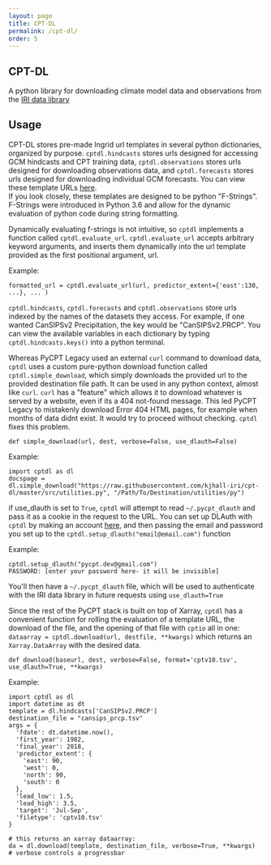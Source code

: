 ```yaml
---
layout: page
title: CPT-DL 
permalink: /cpt-dl/
order: 5
---
```


## CPT-DL

A python library for downloading climate model data and observations from the [IRI data library](https://iridl.ldeo.columbia.edu)

## Usage

CPT-DL stores pre-made Ingrid url templates in several python dictionaries, organized by purpose. ```cptdl.hindcasts``` stores urls designed for accessing GCM hindcasts and CPT training data, ```cptdl.observations``` stores urls designed for downloading observations data, and ```cptdl.forecasts``` stores urls designed for downloading individual GCM forecasts. You can view these template URLs [here](https://github.com/kjhall-iri/cpt-dl/blob/master/src/catalog.py).  
If you look closely, these templates are designed to be python "F-Strings". F-Strings were introduced in Python 3.6 and allow for the dynamic evaluation of python code during string formatting. 

Dynamically evaluating f-strings is not intuitive, so ```cptdl``` implements a function called ```cptdl.evaluate_url```. ```cptdl.evaluate_url``` accepts arbitrary keyword arguments, and inserts them dynamically into the url template provided as the first positional argument, url. 

Example: 

```
formatted_url = cptdl.evaluate_url(url, predictor_extent={'east':130, ...}, ... )
``` 

```cptdl.hindcasts```, ```cptdl.forecasts``` and ```cptdl.observations``` store urls indexed by the names of the datasets they access. For example, if one wanted CanSIPSv2 Precipitation, the key would be "CanSIPSv2.PRCP". You can view the available variables in each dictionary by typing ```cptdl.hindcasts.keys()``` into a python terminal. 

Whereas PyCPT Legacy used an external ```curl``` command to download data, ```cptdl``` uses a custom pure-python download function called ```cptdl.simple_download```, which simply downloads the provided url to the provided destination file path.  It can be used in any python context, almost like ```curl```. ```curl``` has a "feature" which allows it to download whatever is served by a website, even if its a 404 not-found message. This led PyCPT Legacy to mistakenly download Error 404 HTML pages, for example when months of data didnt exist. It would try to proceed without checking. ```cptdl``` fixes this problem. 

```
def simple_download(url, dest, verbose=False, use_dlauth=False)
```

Example: 

```
import cptdl as dl 
docspage = dl.simple_download("https://raw.githubusercontent.com/kjhall-iri/cpt-dl/master/src/utilities.py", "/Path/To/Destination/utilities/py") 
```

if use_dlauth is set to ```True```, ```cptdl``` will attempt to read  ```~/.pycpt_dlauth``` and pass it as a cookie in the request to the URL. 
You can set up DLAuth with ```cptdl``` by making an account [here](https://iridl.ldeo.columbia.edu/auth/signup), and then passing the email and password you set up to the ```cptdl.setup_dlauth("email@email.com")``` function 

Example: 

```
cptdl.setup_dlauth("pycpt.dev@gmail.com")
PASSWORD: [enter your password here- it will be invisible] 
``` 

You'll then have a ```~/.pycpt_dlauth``` file, which will be used to authenticate with the IRI data library in future requests using ```use_dlauth=True```


Since the rest of the PyCPT stack is built on top of Xarray, ```cptdl``` has a convenient function for rolling the evaluation of a template URL, the download of the file, and 
the opening of that file with ```cptio```  all in one: ```dataarray = cptdl.download(url, destfile, **kwargs)``` which returns an ```Xarray.DataArray``` with the desired data. 

```
def download(baseurl, dest, verbose=False, format='cptv10.tsv', use_dlauth=True, **kwargs)
```


Example: 

```
import cptdl as dl
import datetime as dt
template = dl.hindcasts['CanSIPSv2.PRCP']
destination_file = "cansips_prcp.tsv" 
args = { 
  'fdate': dt.datetime.now(),
  'first_year': 1982, 
  'final_year': 2018, 
  'predictor_extent': {
    'east': 90,
    'west': 0, 
    'north': 90, 
    'south': 0
  }, 
  'lead_low': 1.5,
  'lead_high': 3.5, 
  'target': 'Jul-Sep',
  'filetype': 'cptv10.tsv'
}

# this returns an xarray dataarray: 
da = dl.download(template, destination_file, verbose=True, **kwargs)  # verbose controls a progressbar 
```
  

